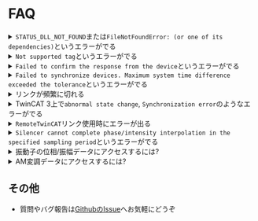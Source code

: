# FAQ

<details><summary><code class="hljs">STATUS_DLL_NOT_FOUND</code>または<code class="hljs">FileNotFoundError: (or one of its dependencies)</code>というエラーがでる</summary>

- [npcap](https://nmap.org/npcap/)を「**WinPcap API compatible mode**」でインストールする

</details>

<details><summary><code class="hljs">Not supported tag</code>というエラーがでる</summary>

- [ファームウェアがサポートされていない](../release_notes.md)

</details>

<details><summary><code class="hljs">Failed to confirm the response from the device</code>というエラーがでる</summary>

- [デフォルトより長いTimeoutを指定する](../API/controller.md#sender)

</details>

<details><summary><code class="hljs">Failed to synchronize devices. Maximum system time difference exceeded the tolerance</code>というエラーがでる</summary>

- `sync_timeout`か`sync_tolerance`の値を増やす. ただし, 後者の変更は推奨されない.

</details>

<details><summary>リンクが頻繁に切れる</summary>

- 超音波の出力時にこれが頻発する場合は, 電力が足りているかを確認すること
   - デバイス一台で最大50W消費する

</details>

<details><summary>TwinCAT 3上で<code class="hljs">abnormal state change</code>, <code class="hljs">Synchronization error</code>のようなエラーがでる</summary>

- `Sync0 cycle`と`Send task cycle`の値を増やし, TwinCAT 3を再起動する

</details>

<details><summary><code class="hljs">RemoteTwinCAT</code>リンク使用時にエラーが出る</summary>

- ファイアウォールでブロックされている可能性があるため, ファイアウォールを切るか, TCP/UDPの48898番ポートを開ける.
- クライアントPCのサーバー以外とのLANをすべて切断する.

</details>

<details><summary><code class="hljs">Silencer cannot complete phase/intensity interpolation in the specified sampling period</code>というエラーがでる</summary>

- [`Silencer`のこの条件](../API/silencer.md#fixed-completion-time-modeの注意点)を満たしていない. 以下のいずれかの方法で修正できる. (おすすめは上から順に)
  1. AM変調/STMのサンプリングレートをおとす
  1. [`Silencer`を無効化する](../API/silencer.md#silencerの設定)
  1. [Fixed update rateモード](../API/silencer.md#fixed-update-rate-mode)を使用する
  1. [strict](../API/silencer.md#fixed-completion-time-modeの設定)を`false`にする

</details>

<details><summary>振動子の位相/振幅データにアクセスするには?</summary>

1. [`Controller::inspect`](../API/controller.md#inspect-rustのみ)を使用する.
1. 自分で所望の`Gain`を作成する. [Gainの自作](../advanced/custom_gain.md)を参照.

</details>

<details><summary>AM変調データにアクセスするには?</summary>

1. [`Controller::inspect`](../API/controller.md#inspect-rustのみ)を使用する.
1. 自分で所望の`Modulation`を作成する. [Modulationの自作](../advanced/custom_modulation.md)を参照.

</details>

## その他

- 質問やバグ報告は[GithubのIssue](https://github.com/shinolab/autd3/issues)へお気軽にどうぞ
